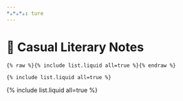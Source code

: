 ```yaml
---
ᴴₒᴴₒᴴₒ: ture
---
```


# **:speech_balloon: Casual Literary Notes**

```
{% raw %}{% include list.liquid all=true %}{% endraw %}

{% include list.liquid all=true %}
```

{% include list.liquid all=true %}
